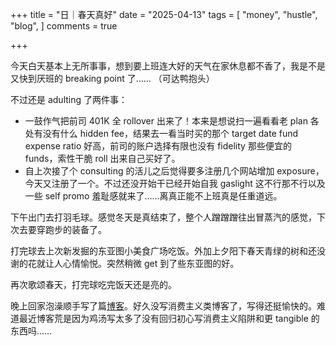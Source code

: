 +++
title = "日｜春天真好"
date = "2025-04-13"
tags = [
    "money",
    "hustle",
    "blog",
]
comments = true

+++

今天白天基本上无所事事，想到要上班连大好的天气在家休息都不香了，我是不是又快到厌班的 breaking point 了…… （可达鸭抱头）

不过还是 adulting 了两件事：
- 一鼓作气把前司 401K 全 rollover 出来了！本来是想说扫一遍看看老 plan 各处有没有什么 hidden fee，结果去一看当时买的那个 target date fund expense ratio 好高，前司的账户选择有限也没有 fidelity 那些便宜的 funds，索性干脆 roll 出来自己买好了。
- 自上次接了个 consulting 的活儿之后觉得要多注册几个网站增加 exposure，今天又注册了一个。不过还没开始干已经开始自我 gaslight 这不行那不行以及一些 self promo 羞耻感就来了……离真正能不上班真是任重道远。

下午出门去打羽毛球。感觉冬天是真结束了，整个人蹭蹭蹭往出冒蒸汽的感觉，下次去要穿跑步的装备了。

打完球去上次新发掘的东亚图小美食广场吃饭。外加上夕阳下春天青绿的树和还没谢的花就让人心情愉悦。突然稍微 get 到了些东亚图的好。

再次歌颂春天，打完球吃完饭天还是亮的。

晚上回家泡澡顺手写了篇[博客](https://blog.douchi.space/curved-wide-sceen-dell-U4025QW/:utm_source=daily)。好久没写消费主义类博客了，写得还挺愉快的。难道最近博客荒是因为鸡汤写太多了没有回归初心写消费主义陷阱和更 tangible 的东西吗……